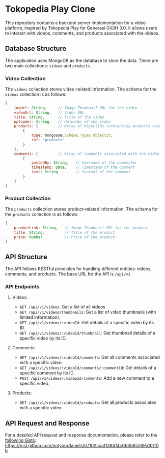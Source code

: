 # Tokopedia Play Clone

This repository contains a backend server implementation for a video platform, inspired by Tokopedia Play for Generasi GIGIH 3.0. It allows users to interact with videos, comments, and products associated with the videos.

## Database Structure

The application uses MongoDB as the database to store the data. There are two main collections: `videos` and `products`.

### Video Collection

The `videos` collection stores video-related information. The schema for the `videos` collection is as follows:

```javascript
{
    imgUrl: String,     // Image Thumbnail URL for the video
    videoUrl: String,   // Video URL
    title: String,      // Title of the video
    uploader: String,   // Uploader of the video
    products: [         // Array of ObjectIds referencing products associated with the video
        {
            type: mongoose.Schema.Types.ObjectId,
            ref: 'products'
        }
    ],
    comments: [         // Array of comments associated with the video
        {
            postedBy: String,   // Username of the commenter
            timestamp: Date,    // Timestamp of the comment
            text: String        // Content of the comment
        }
    ]
}
```

### Product Collection

The `products` collection stores product-related information. The schema for the `products` collection is as follows:

```javascript
{
    productLink: String,   // Image Thumbnail URL for the product
    title: String,         // Title of the product
    price: Number          // Price of the product
}
```

## API Structure

The API follows RESTful principles for handling different entities: videos, comments, and products. The base URL for the API is `/api/v1`.

### API Endpoints

1. Videos:

   - `GET /api/v1/videos`: Get a list of all videos.
   - `GET /api/v1/videos/thumbnails`: Get a list of video thumbnails (with limited information).
   - `GET /api/v1/videos/:videoId`: Get details of a specific video by its ID.
   - `GET /api/v1/videos/:videoId/thumbnail`: Get thumbnail details of a specific video by its ID.

2. Comments:

   - `GET /api/v1/videos/:videoId/comments`: Get all comments associated with a specific video.
   - `GET /api/v1/videos/:videoId/comments/:commentId`: Get details of a specific comment by its ID.
   - `POST /api/v1/videos/:videoId/comments`: Add a new comment to a specific video.

3. Products:

   - `GET /api/v1/videos/:videoId/products`: Get all products associated with a specific video.

## API Request and Response

For a detailed API request and response documentation, please refer to the [following Gists](https://gist.github.com/notyourdaniels/07102caaf139414c663b95269a101f0b): 
https://gist.github.com/notyourdaniels/07102caaf139414c663b95269a101f0b
